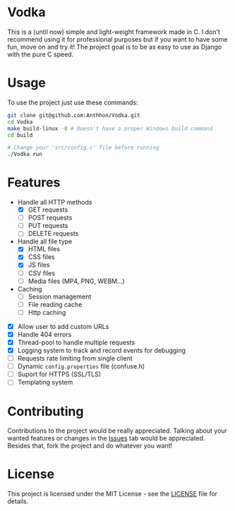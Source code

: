# Vodka

This is a (until now) simple and light-weight framework made in C. I don't recommend using it for professional purposes but if you want to have some fun, move on and try it! The project goal is to be as easy to use as Django with the pure C speed.

# Usage

To use the project just use these commands:

```bash
git clone git@github.com:Anthhon/Vodka.git
cd Vodka
make build-linux -B # Doesn't have a proper Windows build command
cd build

# Change your 'src/config.c' file before running
./Vodka run
```

# Features

- Handle all HTTP methods
    - [X] GET requests
    - [ ] POST requests
    - [ ] PUT requests
    - [ ] DELETE requests
- Handle all file type
    - [X] HTML files
    - [X] CSS files
    - [X] JS files
    - [ ] CSV files
    - [ ] Media files (MP4, PNG, WEBM...)
- Caching
    - [ ] Session management
    - [ ] File reading cache
    - [ ] Http caching
- [X] Allow user to add custom URLs
- [X] Handle 404 errors
- [X] Thread-pool to handle multiple requests
- [X] Logging system to track and record events for debugging
- [ ] Requests rate limiting from single client
- [ ] Dynamic `config.properties` file (confuse.h)
- [ ] Suport for HTTPS (SSL/TLS)
- [ ] Templating system

# Contributing

Contributions to the project would be really appreciated. Talking about your wanted features or changes 
in the [Issues](/issues) tab would be appreciated. Besides that, fork the project and do whatever you want!

# License

This project is licensed under the MIT License - see the [LICENSE](/LICENSE) file for details.
